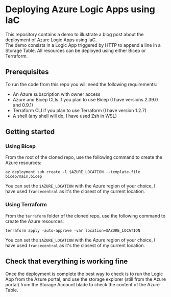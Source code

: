 # Deploying Azure Logic Apps using IaC

This repository contains a demo to illustrate a blog post about the deployment of Azure Logic Apps using IaC.  
The demo consists in a Logic App triggered by HTTP to append a line in a Storage Table. All resources can be deployed using either Bicep or Terraform.


## Prerequisites

To run the code from this repo you will need the following requirements:
- An Azure subscription with owner access
- Azure and Bicep CLIs if you plan to use Bicep (I have versions 2.39.0 and 0.9.1)
- Terraform CLI if you plan to use Terraform (I have version 1.2.7)
- A shell (any shell will do, I have used Zsh in WSL)


## Getting started

### Using Bicep
From the root of the cloned repo, use the following command to create the Azure resources:
```shell
az deployment sub create -l $AZURE_LOCATION --template-file bicep/main.bicep
```
You can set the `$AZURE_LOCATION` with the Azure region of your choice, I have used `francecentral` as it's the closest of my current location.

### Using Terraform
From the `terraform` folder of the cloned repo, use the following command to create the Azure resources:
```shell
terraform apply -auto-approve -var location=$AZURE_LOCATION
```
You can set the `$AZURE_LOCATION` with the Azure region of your choice, I have used `francecentral` as it's the closest of my current location.


## Check that everything is working fine

Once the deployment is complete the best way to check is to run the Logic App from the Azure portal, and use the storage explorer (still from the Azure portal) from the Storage Account blade to check the content of the Azure Table.  
